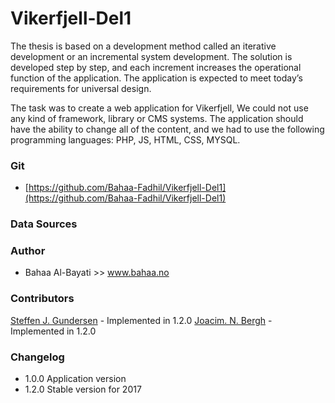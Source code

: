 # Vikerfjell-Del1

The thesis is based on a development method called an iterative development or an incremental system development. The solution is developed step by step, and each increment increases the operational function of the application. The application is expected to meet today’s requirements for universal design.

The task was to create a web application for Vikerfjell, We could not use any kind of framework, library or CMS systems. The application should have the ability to change all of the content, and we had to use the following programming languages: PHP, JS, HTML, CSS, MYSQL.


### Git
* [https://github.com/Bahaa-Fadhil/Vikerfjell-Del1](https://github.com/Bahaa-Fadhil/Vikerfjell-Del1)


### Data Sources


### Author
* Bahaa Al-Bayati >> www.bahaa.no



### Contributors
[Steffen J. Gundersen](https://github.com/joacimbergh) - Implemented in 1.2.0
[Joacim. N. Bergh](https://github.com/Steffinho94) - Implemented in 1.2.0


### Changelog
* 1.0.0 Application version
* 1.2.0 Stable version for 2017
